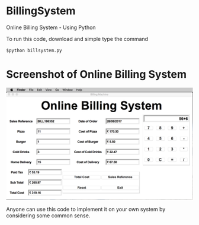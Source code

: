 # BillingSystem
Online Billing System - Using Python 

To run this code, download and simple type the command 

```python
$python billsystem.py 

```

# Screenshot of Online Billing System

![Alt text](https://raw.githubusercontent.com/niraj007m/BillingSystem/master/billingsys.png "Billing System")

Anyone can use this code to implement it on your own system by considering some common sense. 
